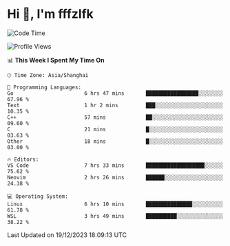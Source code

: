 # Hi 👋, I'm fffzlfk

<!--START_SECTION:waka-->
![Code Time](http://img.shields.io/badge/Code%20Time-627%20hrs%202%20mins-blue)

![Profile Views](http://img.shields.io/badge/Profile%20Views-0-blue)

📊 **This Week I Spent My Time On** 

```text
🕑︎ Time Zone: Asia/Shanghai

💬 Programming Languages: 
Go                       6 hrs 47 mins       █████████████████░░░░░░░░   67.96 % 
Text                     1 hr 2 mins         ███░░░░░░░░░░░░░░░░░░░░░░   10.35 % 
C++                      57 mins             ██░░░░░░░░░░░░░░░░░░░░░░░   09.60 % 
C                        21 mins             █░░░░░░░░░░░░░░░░░░░░░░░░   03.63 % 
Other                    18 mins             █░░░░░░░░░░░░░░░░░░░░░░░░   03.00 % 

🔥 Editors: 
VS Code                  7 hrs 33 mins       ███████████████████░░░░░░   75.62 % 
Neovim                   2 hrs 26 mins       ██████░░░░░░░░░░░░░░░░░░░   24.38 % 

💻 Operating System: 
Linux                    6 hrs 10 mins       ███████████████░░░░░░░░░░   61.78 % 
WSL                      3 hrs 49 mins       ██████████░░░░░░░░░░░░░░░   38.22 % 
```


 Last Updated on 19/12/2023 18:09:13 UTC
<!--END_SECTION:waka-->
